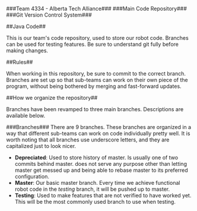 ###Team 4334 - Alberta Tech Alliance###
###Main Code Repository###
###Git Version Control System###

##Java Code##

This is our team's code repository, used to store our robot code. Branches can be used for testing features. Be sure to understand git fully before making changes.

##Rules##

When working in this repository, be sure to commit to the correct branch. Branches are set up so that sub-teams can work on their own piece of the program, without being bothered by merging and fast-forward updates.

##How we organize the repository##

Branches have been revamped to three main branches. Descriptions are available below.

###Branches###
There are 9 branches. These branches are organized in a way that different sub-teams can work on code individually pretty well.
It is worth noting that all branches use underscore letters, and they are capitalized just to look nicer.

* **Depreciated**: Used to store history of master. Is usually one of two commits behind master. does not serve any purpose other than letting master get messed up and being able to rebase master to its preferred configuration.
* **Master**: Our basic master branch. Every time we achieve functional robot code in the _testing_ branch, it will be pushed up to master.
* **Testing**: Used to make features that are not verified to have worked yet. This will be the most commonly used branch to use when testing.
